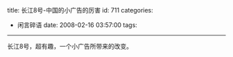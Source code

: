 title: 长江8号-中国的小广告的厉害
id: 711
categories:
  - 闲言碎语
date: 2008-02-16 03:57:00
tags:
---

长江8号，超有趣，一个小广告所带来的改变。
</br>